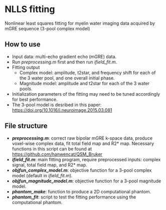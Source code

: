 # NLLS fitting
Nonlinear least squares fitting for myelin water imaging data acquired by mGRE sequence (3-pool complex model) 

## How to use
- Input data: multi-echo gradient echo (mGRE) data.
- Run *preprocessing.m* first and then run *ifield_fit.m*. 
- Fitting output
    - Complex model: amplitude, t2star, and frequency shift for each of the 3 water pool, and one overall initial phase. 
    - Magnitude model: amplitude and t2star for each of the 3 water pools.
- Initialization parameters of the fitting may need to be tuned accordingly for best performance.
- The 3-pool model is desribed in this paper: https://doi.org/10.1016/j.neuroimage.2015.03.081

## File structure
- ***preprocessing.m***: correct raw bipolar mGRE k-space data, produce voxel-wise complex data, fit total field map and R2* map. Necessary functions in this script can be found at https://github.com/hanwencat/QSM_Bruker
- ***ifield_fit.m***: main fitting program, require preprocessed inputs: complex signal, total field map, and R2* map.
- ***objfun_complex_model.m***: objective function for a 3-pool complex model (default in *ifield_fit.m*).
- ***objfun_magnitude_model.m***: objective function for a 3-pool magnitude model.
- ***phantom_make***: function to produce a 2D computational phantom.
- ***phantom_fit***: script to test the fitting performance using the computational phantom.
